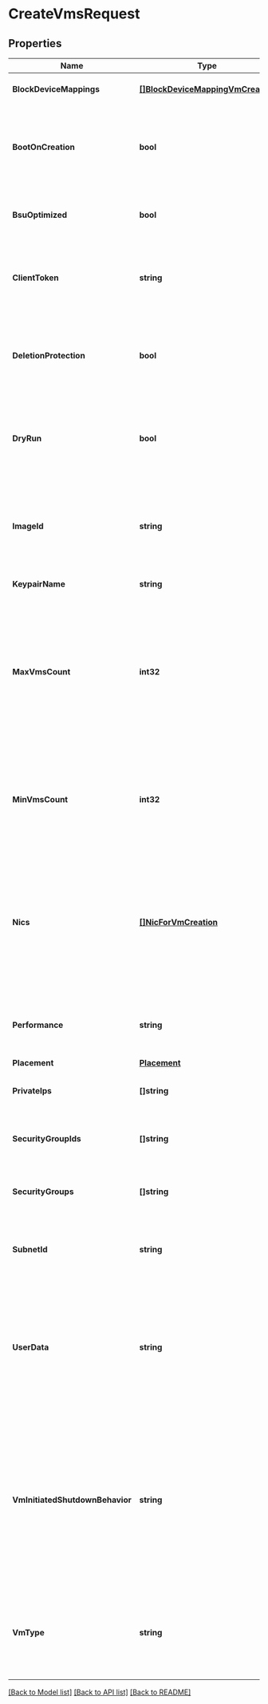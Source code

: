 # CreateVmsRequest

## Properties

Name | Type | Description | Notes
------------ | ------------- | ------------- | -------------
**BlockDeviceMappings** | [**[]BlockDeviceMappingVmCreation**](BlockDeviceMappingVmCreation.md) | One or more block device mappings. | [optional] 
**BootOnCreation** | **bool** | By default or if &#x60;true&#x60;, the VM is started on creation. If &#x60;false&#x60;, the VM is stopped on creation. | [optional] 
**BsuOptimized** | **bool** | If &#x60;true&#x60;, the VM is created with optimized BSU I/O. | [optional] 
**ClientToken** | **string** | A unique identifier which enables you to manage the idempotency. | [optional] 
**DeletionProtection** | **bool** | If &#x60;true&#x60;, you cannot terminate the VM using Cockpit, the CLI or the API. If &#x60;false&#x60;, you can. | [optional] 
**DryRun** | **bool** | If &#x60;true&#x60;, checks whether you have the required permissions to perform the action. | [optional] 
**ImageId** | **string** | The ID of the OMI used to create the VM. You can find the list of OMIs by calling the [ReadImages](#readimages) method. | 
**KeypairName** | **string** | The name of the keypair. | [optional] 
**MaxVmsCount** | **int32** | The maximum number of VMs you want to create. If all the VMs cannot be created, the largest possible number of VMs above MinVmsCount is created. | [optional] 
**MinVmsCount** | **int32** | The minimum number of VMs you want to create. If this number of VMs cannot be created, no VMs are created. | [optional] 
**Nics** | [**[]NicForVmCreation**](NicForVmCreation.md) | One or more NICs. If you specify this parameter, you must define one NIC as the primary network interface of the VM with &#x60;0&#x60; as its device number. | [optional] 
**Performance** | **string** | The performance of the VM (&#x60;standard&#x60; \\| &#x60;high&#x60; \\|  &#x60;highest&#x60;). | [optional] [default to PERFORMANCE_HIGH]
**Placement** | [**Placement**](Placement.md) |  | [optional] 
**PrivateIps** | **[]string** | One or more private IP addresses of the VM. | [optional] 
**SecurityGroupIds** | **[]string** | One or more IDs of security group for the VMs. | [optional] 
**SecurityGroups** | **[]string** | One or more names of security groups for the VMs. | [optional] 
**SubnetId** | **string** | The ID of the Subnet in which you want to create the VM. | [optional] 
**UserData** | **string** | Data or a script used to add a specific configuration to the VM when creating it. If you are not using a command line tool, this must be Base64-encoded. | [optional] 
**VmInitiatedShutdownBehavior** | **string** | The VM behavior when you stop it. By default or if set to &#x60;stop&#x60;, the VM stops. If set to &#x60;restart&#x60;, the VM stops then automatically restarts. If set to &#x60;terminate&#x60;, the VM stops and is terminated. | [optional] 
**VmType** | **string** | The type of VM (&#x60;tinav2.c1r2&#x60; by default).&lt;br /&gt; For more information, see [Instance Types](https://wiki.outscale.net/display/EN/Instance+Types). | [optional] 

[[Back to Model list]](../README.md#documentation-for-models) [[Back to API list]](../README.md#documentation-for-api-endpoints) [[Back to README]](../README.md)


